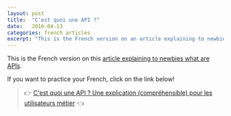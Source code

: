```yaml
---
layout: post
title:  "C'est quoi une API ?"
date:   2016-04-13
categories: french articles
excerpt: "This is the French version on an article explaining to newbies what are APIs."
---
```


This is the French version on this [article explaining to newbies what are APIs](http://remimercier.com/what-is-an-api/).

If you want to practice your French, click on the link below!

> 👉 [C'est quoi une API ? Une explication (compréhensible) pour les utilisateurs métier](https://medium.com/@mercier_remi/c-est-quoi-une-api-f37ae350cb9) 👈

